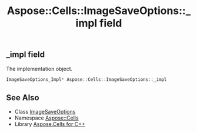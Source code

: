 ﻿---
title: Aspose::Cells::ImageSaveOptions::_impl field
linktitle: _impl
second_title: Aspose.Cells for C++ API Reference
description: 'Aspose::Cells::ImageSaveOptions::_impl field. The implementation object in C++.'
type: docs
weight: 700
url: /cpp/aspose.cells/imagesaveoptions/_impl/
---
## _impl field


The implementation object.

```cpp
ImageSaveOptions_Impl* Aspose::Cells::ImageSaveOptions::_impl
```

## See Also

* Class [ImageSaveOptions](../)
* Namespace [Aspose::Cells](../../)
* Library [Aspose.Cells for C++](../../../)
